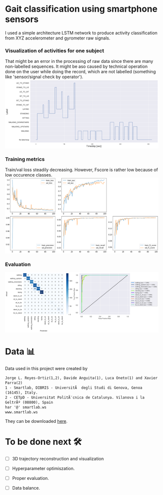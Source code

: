 # Gait classification using smartphone sensors

I used a simple architecture LSTM network to produce activity classification from XYZ accelerometer and gyrometer raw signals.
### Visualization of activities for one subject
That might be an error in the processing of raw data since there are many non-labelled sequences. It might be aso caused by technical operation done on the user while doing the record, which are not labelled (something like 'sensor/signal check by operator').
![](./assets/run.png)
### Training metrics
Train/val loss steadily decreasing. However, Fscore is rather low because of low occurence classes.
![](./assets/train_metrics.png)
### Evaluation
![](./assets/confusion.png)

# Data 📊
Data used in this project were created by
```
Jorge L. Reyes-Ortiz(1,2), Davide Anguita(1), Luca Oneto(1) and Xavier Parra(2)
1 - Smartlab, DIBRIS - UniversitÃ  degli Studi di Genova, Genoa (16145), Italy.
2 - CETpD - Universitat PolitÃ¨cnica de Catalunya. Vilanova i la GeltrÃº (08800), Spain
har '@' smartlab.ws
www.smartlab.ws
```
They can be downloaded [here](http://archive.ics.uci.edu/ml/datasets/Smartphone-Based+Recognition+of+Human+Activities+and+Postural+Transitions).

# To be done next 🛠
- [ ] 3D trajectory reconstruction and visualization
- [ ] Hyperparameter optimiszation.
- [ ] Proper evaluation.
- [ ] Data balance.

 
